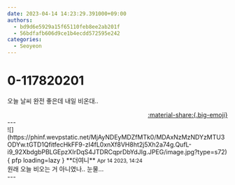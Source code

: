 ```yaml
---
date: 2023-04-14 14:23:29.391000+09:00
authors:
  - bd9d6e5929a15f65110feb8ee2ab201f
  - 56bdfafb606d9ce1b4ecdd572595e242
categories:
  - Seoyeon
---
```


# 0-117820201

<div class="post-container" markdown="1">
<div class="content-container md-sidebar__scrollwrap" markdown="1">

오늘 날씨 완전 좋은데 내일 비온대..

</div>
</div>

<div style="text-align: right;" markdown="1">
<a href="https://weverse.io/fromis9/fanpost/0-117820201" style="text-align: right;">:material-share:{.big-emoji}</a>
</div>
---

<div class="comments-container md-sidebar__scrollwrap" markdown="1">
<div class="comment" markdown="1">
<div class='id-container' markdown="1">
![](https://phinf.wevpstatic.net/MjAyNDEyMDZfMTk0/MDAxNzMzNDYzMTU3ODYw.tGTD1QfitfecHkFF9-zI4fL0xnXf8VH8ht2j5Xh2a74g.QufL-i9_92XbdgbPBLGEpzXIrDqS4JTDRCqprDbYdJIg.JPEG/image.jpg?type=s72){ pfp loading=lazy }
**<span class="artist">더여니</span>** <small>Apr 14 2023, 14:24</small><br>
</div>
<div class='comment-body' markdown="1">
원래 오늘 비오는 거 아니였나.. 눈물...
</div>
</div>
</div>
---
